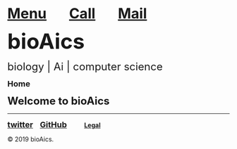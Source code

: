 <strong><font size="6"><a href="https://bioaics.github.io/menu">Menu</a></font></strong>&nbsp;&nbsp;&nbsp;&nbsp;&nbsp;&nbsp;&nbsp;&nbsp;&nbsp;&nbsp;&nbsp;&nbsp;
<strong><font size="6"><a href="tel:+31685842325">Call</a></font></strong>&nbsp;&nbsp;&nbsp;&nbsp;&nbsp;&nbsp;&nbsp;&nbsp;&nbsp;&nbsp;&nbsp;&nbsp;
<strong><font size="6"><a href="mailto:bioaics.x@gmail.com">Mail</a></font></strong>

<p><strong><font size="7">bioAics</font></strong><p>
<p><font size="5">biology | Ai | computer science</font></p>
<p><strong><font size="4">Home</font></strong></P>
<p><strong><font size="5">Welcome to bioAics</font></strong></P>
<hr>
<p><strong><font size="4"><a href="https://twitter.com/bioAics">twitter</a></font></strong>&nbsp;&nbsp;&nbsp;
<strong><font size="4"><a href="https://github.com/bioaics">GitHub</a></font></strong>&nbsp;&nbsp;&nbsp;&nbsp;&nbsp;&nbsp;&nbsp;&nbsp;&nbsp;&nbsp;<strong><a href="https://bioaics.github.io/legal">Legal</a></strong></p>
© 2019 bioAics.
